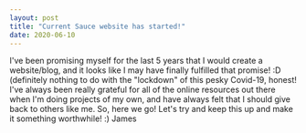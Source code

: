 ```yaml
---
layout: post
title: "Current Sauce website has started!"
date: 2020-06-10
---
```


I've been promising myself for the last 5 years that I would create a website/blog, and it looks like I may have finally fulfilled that promise! :D
(definitely nothing to do with the "lockdown" of this pesky Covid-19, honest!
I've always been really grateful for all of the online resources out there when I'm doing projects of my own, and have always felt that I should give back to others like me.
So, here we go! Let's try and keep this up and make it something worthwhile! :)
James 